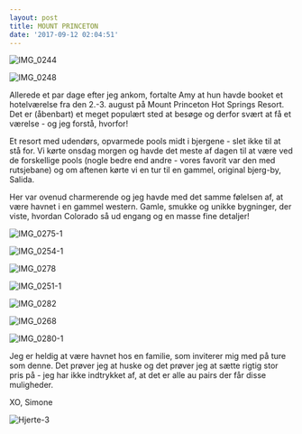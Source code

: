 ```yaml
---
layout: post
title: MOUNT PRINCETON
date: '2017-09-12 02:04:51'
---
```


![IMG_0244](/content/images/2017/09/IMG_0244.JPG)

![IMG_0248](/content/images/2017/09/IMG_0248.JPG)

Allerede et par dage efter jeg ankom, fortalte Amy at hun havde booket et hotelværelse fra den 2.-3. august på Mount Princeton Hot Springs Resort. 
Det er (åbenbart) et meget populært sted at besøge og derfor svært at få et værelse - og jeg forstå, hvorfor! 

Et resort med udendørs, opvarmede pools midt i bjergene - slet ikke til at stå for. 
Vi kørte onsdag morgen og havde det meste af dagen til at være ved de forskellige pools (nogle bedre end andre - vores favorit var den med rutsjebane) og om aftenen kørte vi en tur til en gammel, original bjerg-by, Salida. 

Her var ovenud charmerende og jeg havde med det samme følelsen af, at være havnet i en gammel western. Gamle, smukke og unikke bygninger, der viste, hvordan Colorado så ud engang og en masse fine detaljer!

![IMG_0275-1](/content/images/2017/09/IMG_0275-1.JPG)

![IMG_0254-1](/content/images/2017/09/IMG_0254-1.JPG)

![IMG_0278](/content/images/2017/09/IMG_0278.JPG)

![IMG_0251-1](/content/images/2017/09/IMG_0251-1.JPG)

![IMG_0282](/content/images/2017/09/IMG_0282.JPG)

![IMG_0268](/content/images/2017/09/IMG_0268.JPG)

![IMG_0280-1](/content/images/2017/09/IMG_0280-1.JPG)


Jeg er heldig at være havnet hos en familie, som inviterer mig med på ture som denne. Det prøver jeg at huske og det prøver jeg at sætte rigtig stor pris på - jeg har ikke indtrykket af, at det er alle au pairs der får disse muligheder. 

XO, Simone

![Hjerte-3](/content/images/2017/09/Hjerte-3.jpg)